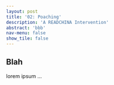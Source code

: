 ```yaml
---
layout: post
title: '02: Poaching'
description: 'A READCHINA Intervention'
abstract: 'bbb'
nav-menu: false
show_tile: false
---
```


## Blah
lorem ipsum ...